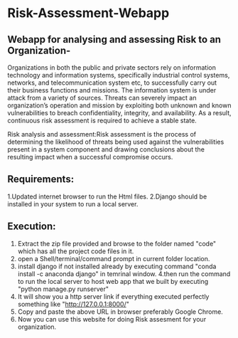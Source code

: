 # Risk-Assessment-Webapp
## Webapp for analysing and assessing Risk to an Organization-
Organizations in both the public and private sectors rely on information technology and information systems, specifically industrial control systems, networks, and telecommunication system etc, to successfully carry out their business functions and missions. The information system is under attack from a variety of sources. Threats can severely impact an organization’s operation and mission by exploiting both unknown and known vulnerabilities to breach confidentiality, integrity, and availability. As a result, continuous risk assessment is required to achieve a stable state.

Risk analysis and assessment:Risk assessment is the process of determining the likelihood of threats being used against the vulnerabilities present in a system component and drawing conclusions about the resulting impact when a successful compromise occurs.

## Requirements:
1.Updated internet browser to run the Html files.
2.Django should be installed in your system to run a local server.

## Execution:
1. Extract the zip file provided and browse to the folder named "code" which has all the project code files in it.
2. open a Shell/terminal/command prompt in current folder location.
3. install django if not installed already by executing command "conda install -c anaconda django" in temrinal window.
4.then run the command to run the local server to host web app that we built by executing "python manage.py runserver"
5. It will show you a http server link if everything executed perfectly something like "http://127.0.0.1:8000/"
6. Copy and paste the above URL in browser preferably Google Chrome.
7. Now you can use this website for doing Risk assesment for your organization.
